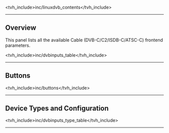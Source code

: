 <tvh_include>inc/linuxdvb_contents</tvh_include>

---

## Overview

This panel lists all the available Cable (DVB-C/C2/ISDB-C/ATSC-C) frontend 
parameters.

<tvh_include>inc/dvbinputs_table</tvh_include>

---

## Buttons

<tvh_include>inc/buttons</tvh_include>

---

## Device Types and Configuration

<tvh_include>inc/dvbinputs_type_table</tvh_include>

---
